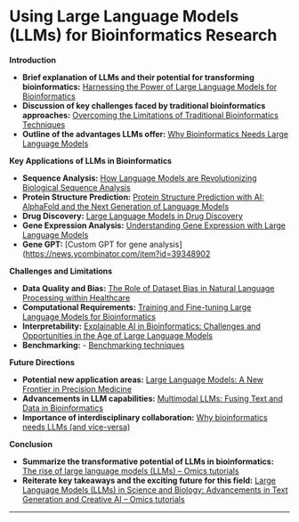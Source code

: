 # Using Large Language Models (LLMs) for Bioinformatics Research

**Introduction**
* **Brief explanation of LLMs and their potential for transforming bioinformatics:** [Harnessing the Power of Large Language Models for Bioinformatics](https://medium.com/@andrew_johnson_4/unveiling-the-potential-of-large-language-models-in-bioinformatics-76710eb0b38a)
* **Discussion of key challenges faced by traditional bioinformatics approaches:** [Overcoming the Limitations of Traditional Bioinformatics Techniques](https://www.frontiersin.org/articles/10.3389/fgene.2022.865626/full)
* **Outline of the advantages LLMs offer:** [Why Bioinformatics Needs Large Language Models](https://towardsdatascience.com/large-language-models-in-molecular-biology-9eb6b65d8a30)

**Key Applications of LLMs in Bioinformatics**
* **Sequence Analysis:**  [How Language Models are Revolutionizing Biological Sequence Analysis](https://www.technologynetworks.com/informatics/articles/how-language-models-are-revolutionizing-biological-sequence-analysis-366863)
* **Protein Structure Prediction:** [Protein Structure Prediction with AI: AlphaFold and the Next Generation of Language Models ](https://www.marktechpost.com/2023/05/15/protein-structure-prediction-with-ai-alphafold-and-the-next-generation-of-language-models/)
* **Drug Discovery:**  [Large Language Models in Drug Discovery](https://www.ncbi.nlm.nih.gov/pmc/articles/PMC9469591/)
* **Gene Expression Analysis:**  [Understanding Gene Expression with Large Language Models](https://bdoteq.com/understanding-gene-expression-with-large-language-models/)
* **Gene GPT:**  [Custom GPT for gene analysis](https://news.ycombinator.com/item?id=39348902

**Challenges and Limitations**
* **Data Quality and Bias:** [The Role of Dataset Bias in Natural Language Processing within Healthcare]([https://www.ncbi.nlm.nih.gov/pmc/articles/PMC8980800/])
* **Computational Requirements:** [Training and Fine-tuning Large Language Models for Bioinformatics]([https://www.frontiersin.org/articles/10.3389/fbinf.2023.1095659/full])
* **Interpretability:** [Explainable AI in Bioinformatics: Challenges and Opportunities in the Age of Large Language Models]([https://www.biorxiv.org/content/10.1101/2023.09.08.559268v1])
* **Benchmarking:** - [Benchmarking techniques](https://www.biorxiv.org/content/10.1101/2023.10.18.563023v1)


**Future Directions**
* **Potential new application areas:** [Large Language Models: A New Frontier in Precision Medicine](https://www.ncbi.nlm.nih.gov/pmc/articles/PMC9120966/)
* **Advancements in LLM capabilities:** [Multimodal LLMs: Fusing Text and Data in Bioinformatics](https://arxiv.org/abs/2308.09910)
* **Importance of interdisciplinary collaboration:** [Why bioinformatics needs LLMs (and vice-versa)](https://greenelab.github.io/metagenomics-workshop/posts/llms/)

**Conclusion**
* **Summarize the transformative potential of LLMs in bioinformatics:** [The rise of large language models (LLMs) – Omics tutorials](https://omicstutorials.com/the-rise-of-large-language-models-llms/) 
* **Reiterate key takeaways and the exciting future for this field:**  [Large Language Models (LLMs) in Science and Biology: Advancements in Text Generation and Creative AI – Omics tutorials](https://omicstutorials.com/large-language-models-llms-in-science-and-biology-advancements-in-text-generation-and-creative-ai/)

-----


